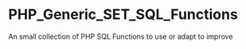 # PHP_Generic_SET_SQL_Functions
An small collection of PHP SQL Functions to use or adapt to improve
